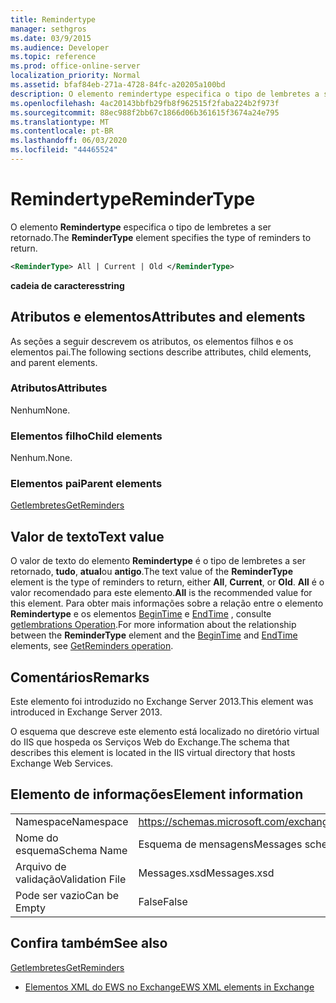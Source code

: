 ```yaml
---
title: Remindertype
manager: sethgros
ms.date: 03/9/2015
ms.audience: Developer
ms.topic: reference
ms.prod: office-online-server
localization_priority: Normal
ms.assetid: bfaf84eb-271a-4728-84fc-a20205a100bd
description: O elemento remindertype especifica o tipo de lembretes a ser retornado.
ms.openlocfilehash: 4ac20143bbfb29fb8f962515f2faba224b2f973f
ms.sourcegitcommit: 88ec988f2bb67c1866d06b361615f3674a24e795
ms.translationtype: MT
ms.contentlocale: pt-BR
ms.lasthandoff: 06/03/2020
ms.locfileid: "44465524"
---
```

# <a name="remindertype"></a><span data-ttu-id="faa5a-103">Remindertype</span><span class="sxs-lookup"><span data-stu-id="faa5a-103">ReminderType</span></span>

<span data-ttu-id="faa5a-104">O elemento **Remindertype** especifica o tipo de lembretes a ser retornado.</span><span class="sxs-lookup"><span data-stu-id="faa5a-104">The **ReminderType** element specifies the type of reminders to return.</span></span> 
  
```XML
<ReminderType> All | Current | Old </ReminderType>
```

 <span data-ttu-id="faa5a-105">**cadeia de caracteres**</span><span class="sxs-lookup"><span data-stu-id="faa5a-105">**string**</span></span>
## <a name="attributes-and-elements"></a><span data-ttu-id="faa5a-106">Atributos e elementos</span><span class="sxs-lookup"><span data-stu-id="faa5a-106">Attributes and elements</span></span>

<span data-ttu-id="faa5a-107">As seções a seguir descrevem os atributos, os elementos filhos e os elementos pai.</span><span class="sxs-lookup"><span data-stu-id="faa5a-107">The following sections describe attributes, child elements, and parent elements.</span></span>
  
### <a name="attributes"></a><span data-ttu-id="faa5a-108">Atributos</span><span class="sxs-lookup"><span data-stu-id="faa5a-108">Attributes</span></span>

<span data-ttu-id="faa5a-109">Nenhum</span><span class="sxs-lookup"><span data-stu-id="faa5a-109">None.</span></span>
  
### <a name="child-elements"></a><span data-ttu-id="faa5a-110">Elementos filho</span><span class="sxs-lookup"><span data-stu-id="faa5a-110">Child elements</span></span>

<span data-ttu-id="faa5a-111">Nenhum.</span><span class="sxs-lookup"><span data-stu-id="faa5a-111">None.</span></span>
  
### <a name="parent-elements"></a><span data-ttu-id="faa5a-112">Elementos pai</span><span class="sxs-lookup"><span data-stu-id="faa5a-112">Parent elements</span></span>

[<span data-ttu-id="faa5a-113">Getlembretes</span><span class="sxs-lookup"><span data-stu-id="faa5a-113">GetReminders</span></span>](getreminders.md)
  
## <a name="text-value"></a><span data-ttu-id="faa5a-114">Valor de texto</span><span class="sxs-lookup"><span data-stu-id="faa5a-114">Text value</span></span>

<span data-ttu-id="faa5a-115">O valor de texto do elemento **Remindertype** é o tipo de lembretes a ser retornado, **tudo**, **atual**ou **antigo**.</span><span class="sxs-lookup"><span data-stu-id="faa5a-115">The text value of the **ReminderType** element is the type of reminders to return, either **All**, **Current**, or **Old**.</span></span> <span data-ttu-id="faa5a-116">**All** é o valor recomendado para este elemento.</span><span class="sxs-lookup"><span data-stu-id="faa5a-116">**All** is the recommended value for this element.</span></span> <span data-ttu-id="faa5a-117">Para obter mais informações sobre a relação entre o elemento **Remindertype** e os elementos [BeginTime](begintime.md) e [EndTime](endtime-remindermessagedatatype.md) , consulte [getlembrations Operation](getreminders-operation.md).</span><span class="sxs-lookup"><span data-stu-id="faa5a-117">For more information about the relationship between the **ReminderType** element and the [BeginTime](begintime.md) and [EndTime](endtime-remindermessagedatatype.md) elements, see [GetReminders operation](getreminders-operation.md).</span></span>
  
## <a name="remarks"></a><span data-ttu-id="faa5a-118">Comentários</span><span class="sxs-lookup"><span data-stu-id="faa5a-118">Remarks</span></span>

<span data-ttu-id="faa5a-119">Este elemento foi introduzido no Exchange Server 2013.</span><span class="sxs-lookup"><span data-stu-id="faa5a-119">This element was introduced in Exchange Server 2013.</span></span>
  
<span data-ttu-id="faa5a-120">O esquema que descreve este elemento está localizado no diretório virtual do IIS que hospeda os Serviços Web do Exchange.</span><span class="sxs-lookup"><span data-stu-id="faa5a-120">The schema that describes this element is located in the IIS virtual directory that hosts Exchange Web Services.</span></span>
  
## <a name="element-information"></a><span data-ttu-id="faa5a-121">Elemento de informações</span><span class="sxs-lookup"><span data-stu-id="faa5a-121">Element information</span></span>

|||
|:-----|:-----|
|<span data-ttu-id="faa5a-122">Namespace</span><span class="sxs-lookup"><span data-stu-id="faa5a-122">Namespace</span></span>  <br/> |https://schemas.microsoft.com/exchange/services/2006/messages  <br/> |
|<span data-ttu-id="faa5a-123">Nome do esquema</span><span class="sxs-lookup"><span data-stu-id="faa5a-123">Schema Name</span></span>  <br/> |<span data-ttu-id="faa5a-124">Esquema de mensagens</span><span class="sxs-lookup"><span data-stu-id="faa5a-124">Messages schema</span></span>  <br/> |
|<span data-ttu-id="faa5a-125">Arquivo de validação</span><span class="sxs-lookup"><span data-stu-id="faa5a-125">Validation File</span></span>  <br/> |<span data-ttu-id="faa5a-126">Messages.xsd</span><span class="sxs-lookup"><span data-stu-id="faa5a-126">Messages.xsd</span></span>  <br/> |
|<span data-ttu-id="faa5a-127">Pode ser vazio</span><span class="sxs-lookup"><span data-stu-id="faa5a-127">Can be Empty</span></span>  <br/> |<span data-ttu-id="faa5a-128">False</span><span class="sxs-lookup"><span data-stu-id="faa5a-128">False</span></span>  <br/> |
   
## <a name="see-also"></a><span data-ttu-id="faa5a-129">Confira também</span><span class="sxs-lookup"><span data-stu-id="faa5a-129">See also</span></span>



[<span data-ttu-id="faa5a-130">Getlembretes</span><span class="sxs-lookup"><span data-stu-id="faa5a-130">GetReminders</span></span>](getreminders.md)


- [<span data-ttu-id="faa5a-131">Elementos XML do EWS no Exchange</span><span class="sxs-lookup"><span data-stu-id="faa5a-131">EWS XML elements in Exchange</span></span>](ews-xml-elements-in-exchange.md)

